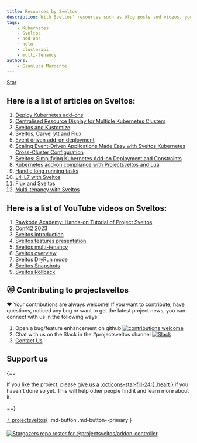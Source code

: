 ```yaml
---
title: Recources by Sveltos
description: With Sveltos' resources such as blog posts and videos, you will discover more about our application that extends the functionality of Cluster API.
tags:
    - Kubernetes
    - Sveltos
    - add-ons
    - helm
    - clusterapi
    - multi-tenancy
authors:
    - Gianluca Mardente
---
```

<a class="github-button" href="https://github.com/projectsveltos/sveltos-manager" data-icon="octicon-star" data-show-count="true" aria-label="Star projectsveltos/sveltos-manager on GitHub">Star</a>

## Here is a list of articles on Sveltos:

1. [Deploy Kubernetes add-ons](https://medium.com/@gianluca.mardente/sveltos-a-solution-to-deploy-kubernetes-add-ons-in-clusterapi-powered-clusters-b9d4b48fc819)
2. [Centralised Resource Display for Multiple Kubernetes Clusters](https://dev.to/gianlucam76/centralized-resource-display-for-multiple-kubernetes-clusters-4ngi)
3. [Sveltos and Kustomize](https://dev.to/gianlucam76/kubernetes-add-ons-management-introducing-kustomize-integration-with-sveltos-2cpn)
4. [Sveltos, Carvel ytt and Flux](https://medium.com/@gianluca.mardente/simplify-kubernetes-resource-management-with-sveltos-carvel-ytt-and-flux-da960298c321)
5. [Event driven add-on deployment](https://medium.com/p/43366ba9894d)
6. [Scaling Event-Driven Applications Made Easy with Sveltos Kubernetes Cross-Cluster Configuration](https://link.medium.com/GEhxO5orKyb)
7. [Sveltos: Simplifying Kubernetes Add-on Deployment and Constraints](https://medium.com/p/13fdfd3d9904)
8. [Kubernetes add-on compliance with Projectsveltos and Lua](https://medium.com/@gianluca.mardente/kubernetes-add-on-compliance-with-projectsveltos-and-lua-940de565b53a)
9. [Handle long running tasks](https://medium.com/@gianluca.mardente/how-to-handle-long-running-tasks-in-kubernetes-reconciliation-loop-3cc04bfa2681)
10. [L4-L7 with Sveltos](https://medium.com/@projectsveltos/how-to-deploy-l4-and-l7-routing-on-multiple-kubernetes-clusters-securely-and-programmatically-930ebe65fa8c)
11. [Flux and Sveltos](https://medium.com/@projectsveltos/flux-and-sveltos-friends-or-enemies-7cdc8fb8f953)
12. [Multi-tenancy with Sveltos](https://medium.com/@gianluca.mardente/kubernetes-multi-tenancy-with-sveltos-8a1b3c2b82c5)

## Here is a list of YouTube videos on Sveltos:

1. [Rawkode Academy: Hands-on Tutorial of Project Sveltos](https://www.linkedin.com/events/hands-ontutorialofprojectsvelto7092879560484024320/theater/)
2. [Conf42 2023](https://youtu.be/Xi2HvRfaNYI)
3. [Sveltos introduction](https://youtu.be/RyWDz9CXjXs)
4. [Sveltos features presentation](https://www.youtube.com/watch?v=UfrKOPTJRCc)
5. [Sveltos multi-tenancy](https://www.youtube.com/watch?v=m_G9UZ8yduc)
6. [Sveltos overview](https://www.youtube.com/watch?v=Ai5Mr9haWKM&t=4s)
7. [Sveltos DryRun mode](https://www.youtube.com/watch?v=gfWN_QJAL6k&t=86s)
8. [Sveltos Snapshots](https://www.youtube.com/watch?v=ALcp1_Nj9r4)
9. [Sveltos Rollback](https://www.youtube.com/watch?v=sTo6RcWP1BQ&t=16s)

<script async defer src="https://buttons.github.io/buttons.js"></script>

## 😻 Contributing to projectsveltos
❤️ Your contributions are always welcome! If you want to contribute, have questions, noticed any bug or want to get the latest project news, you can connect with us in the following ways:

1. Open a bug/feature enhancement on github [![contributions welcome](https://img.shields.io/badge/contributions-welcome-brightgreen.svg?style=flat)](https://github.com/projectsveltos/sveltos-manager/issues "Contribute to Sveltos: open issues")
2. Chat with us on the Slack in the #projectsveltos channel [![Slack](https://img.shields.io/badge/join%20slack-%23projectsveltos-brighteen)](https://join.slack.com/t/projectsveltos/shared_invite/zt-1hraownbr-W8NTs6LTimxLPB8Erj8Q6Q)
3. [Contact Us](mailto:support@projectsveltos.io)

## Support us

{==

If you like the project, please [give us a](https://github.com/projectsveltos/sveltos-manager "Manage Kubernetes add-ons")  [:octicons-star-fill-24:{ .heart }](https://github.com/projectsveltos/sveltos-manager "Manage Kubernetes add-ons") if you haven't done so yet. This will help other people find it and learn more about it.

==}

[:star: projectsveltos](https://github.com/projectsveltos/sveltos-manager "Manage Kubernetes add-ons"){ .md-button .md-button--primary }

[![Stargazers repo roster for @projectsveltos/addon-controller](https://reporoster.com/stars/projectsveltos/addon-controller "Manage Kubernetes add-ons")](https://github.com/projectsveltos/addon-controller/stargazers)
